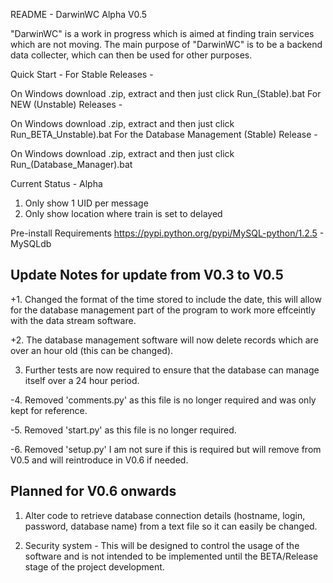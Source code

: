 README - DarwinWC Alpha V0.5

"DarwinWC" is a work in progress which is aimed at finding train services which are not moving. The main purpose of "DarwinWC" is to be a backend data collecter, which can then be used for other purposes.

Quick Start -
For Stable Releases -

On Windows download .zip, extract and then just click 
Run_(Stable).bat
For NEW (Unstable) Releases -

On Windows download .zip, extract and then just click 
Run_BETA_Unstable).bat
For the Database Management (Stable) Release -

On Windows download .zip, extract and then just click 
Run_(Database_Manager).bat

Current Status - Alpha

1. Only show 1 UID per message
2. Only show location where train is set to delayed

Pre-install Requirements
https://pypi.python.org/pypi/MySQL-python/1.2.5 - MySQLdb

Update Notes for update from V0.3 to V0.5
--------------
+1. Changed the format of the time stored to include the date, this will allow for the database management part of the program to work more effceintly with the data stream software.

+2. The database management software will now delete records which are over an hour old (this can be changed).

 3. Further tests are now required to ensure that the database can manage itself over a 24 hour period. 

-4. Removed 'comments.py' as this file is no longer required and was only kept for reference.

-5. Removed 'start.py' as this file is no longer required.

-6. Removed 'setup.py' I am not sure if this is required but will remove from V0.5 and will reintroduce in V0.6 if needed.

Planned for V0.6 onwards
--------------
1. Alter code to retrieve database connection details (hostname, login, password, database name) from a text file so it can easily be changed.

2. Security system - This will be designed to control the usage of the software and is not intended to be implemented until the BETA/Release stage of the project development.
